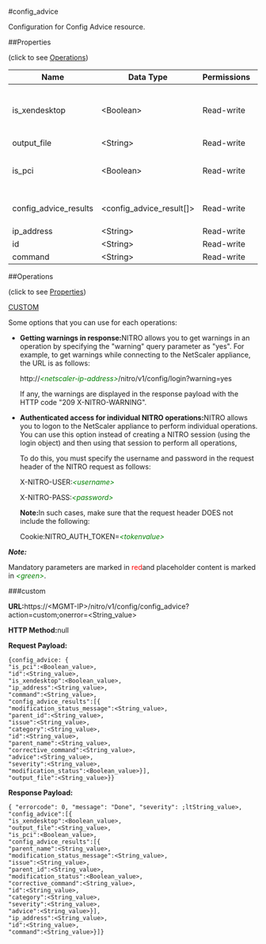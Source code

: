 #config_advice

Configuration for Config Advice resource.


##Properties 
<span>(click to see [Operations](#opera))</span>


<table><thead><tr><th>Name</th><th>Data Type</th><th>Permissions</th><th>Description</th></tr></thead><tbody><tr><td>is_xendesktop</td><td>&lt;Boolean></td><td>Read-write</td><td>Enables search for Xen Desktop properties .</td></tr><tr><td>output_file</td><td>&lt;String></td><td>Read-write</td><td>File Path.</td></tr><tr><td>is_pci</td><td>&lt;Boolean></td><td>Read-write</td><td>Enables search for PCI properties.</td></tr><tr><td>config_advice_results</td><td>&lt;config_advice_result[]></td><td>Read-write</td><td>config advice result.</td></tr><tr><td>ip_address</td><td>&lt;String></td><td>Read-write</td><td>IP Address.</td></tr><tr><td>id</td><td>&lt;String></td><td>Read-write</td><td>.</td></tr><tr><td>command</td><td>&lt;String></td><td>Read-write</td><td>Commands.</td></tr></tbody></table>
##Operations 
<span>(click to see [Properties](#prope))</span>


[CUSTOM](#c)


Some options that you can use for each operations:
<ul><li><p><b>Getting warnings in response:</b>NITRO allows you to get warnings in an operation by specifying the "warning" query parameter as "yes". For example, to get warnings while connecting to the NetScaler appliance, the URL is as follows:</p><p>http://<span style="color:green;font-style:italic;">&lt;netscaler-ip-address&gt;</span>/nitro/v1/config/login?warning=yes</p><p>If any, the warnings are displayed in the response payload with the HTTP code "209 X-NITRO-WARNING".</p></li><li><p><b>Authenticated access for individual NITRO operations:</b>NITRO allows you to logon to the NetScaler appliance to perform individual operations. You can use this option instead of creating a NITRO session (using the login object) and then using that session to perform all operations,</p><p>To do this, you must specify the username and password in the request header of the NITRO request as follows:</p><p>X-NITRO-USER:<span style="color:green;font-style:italic;">&lt;username&gt;</span></p><p>X-NITRO-PASS:<span style="color:green;font-style:italic;">&lt;password&gt;</span></p><p><b>Note:</b>In such cases, make sure that the request header DOES not include the following:</p><p>Cookie:NITRO_AUTH_TOKEN=<span style="color:green;font-style:italic;">&lt;tokenvalue&gt;</span></p></li></ul>



***Note:*** 
Mandatory parameters are marked in <span style="color:#FF0000;">red</span>and placeholder content is marked in <span style="color:green;font-style:italic">&lt;green&gt;</span>.

###custom



<b>URL:</b>https://&lt;MGMT-IP&gt;/nitro/v1/config/config_advice?action=custom;onerror=&lt;String_value&gt;
<b>HTTP Method:</b>null
<b>Request Payload: </b>```{config_advice: {"is_pci":<Boolean_value>,"id":<String_value>,"is_xendesktop":<Boolean_value>,"ip_address":<String_value>,"command":<String_value>,"config_advice_results":[{"modification_status_message":<String_value>,"parent_id":<String_value>,"issue":<String_value>,"category":<String_value>,"id":<String_value>,"parent_name":<String_value>,"corrective_command":<String_value>,"advice":<String_value>,"severity":<String_value>,"modification_status":<Boolean_value>}],"output_file":<String_value>}}```
<b>Response Payload: </b>```{ "errorcode": 0, "message": "Done", "severity": ;ltString_value>, "config_advice":[{"is_xendesktop":<Boolean_value>,"output_file":<String_value>,"is_pci":<Boolean_value>,"config_advice_results":[{"parent_name":<String_value>,"modification_status_message":<String_value>,"issue":<String_value>,"parent_id":<String_value>,"modification_status":<Boolean_value>,"corrective_command":<String_value>,"id":<String_value>,"category":<String_value>,"severity":<String_value>,"advice":<String_value>}],"ip_address":<String_value>,"id":<String_value>,"command":<String_value>}]}```



